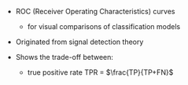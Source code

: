 - ROC (Receiver Operating Characteristics) curves
	- for visual comparisons of classification models

- Originated from signal detection theory
- Shows the trade-off between:
	- true positive rate TPR = $\frac{TP}{TP+FN}$